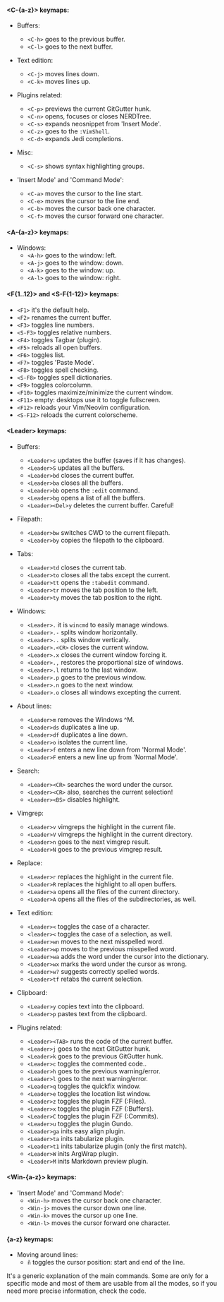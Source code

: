 #### \<C-{a-z}\> keymaps:

- Buffers:
  - `<C-h>` goes to the previous buffer.
  - `<C-l>` goes to the next buffer.

- Text edition:
  - `<C-j>` moves lines down.
  - `<C-k>` moves lines up.

- Plugins related:
  - `<C-p>` previews the current GitGutter hunk.
  - `<C-n>` opens, focuses or closes NERDTree.
  - `<C-s>` expands neosnippet from 'Insert Mode'.
  - `<C-z>` goes to the `:VimShell`.
  - `<C-d>` expands Jedi completions.

- Misc:
  - `<C-s>` shows syntax highlighting groups.

- 'Insert Mode' and 'Command Mode':
  - `<C-a>` moves the cursor to the line start.
  - `<C-e>` moves the cursor to the line end.
  - `<C-b>` moves the cursor back one character.
  - `<C-f>` moves the cursor forward one character.

#### \<A-{a-z}\> keymaps:

- Windows:
  - `<A-h>` goes to the window: left.
  - `<A-j>` goes to the window: down.
  - `<A-k>` goes to the window: up.
  - `<A-l>` goes to the window: right.

#### \<F{1..12}\> and \<S-F{1-12}\> keymaps:
- `<F1>` it's the default help.
- `<F2>` renames the current buffer.
- `<F3>` toggles line numbers.
- `<S-F3>` toggles relative numbers.
- `<F4>` toggles Tagbar (plugin).
- `<F5>` reloads all open buffers.
- `<F6>` toggles list.
- `<F7>` toggles 'Paste Mode'.
- `<F8>` toggles spell checking.
- `<S-F8>` toggles spell dictionaries.
- `<F9>` toggles colorcolumn.
- `<F10>` toggles maximize/minimize the current window.
- `<F11>` empty: desktops use it to toggle fullscreen.
- `<F12>` reloads your Vim/Neovim configuration.
- `<S-F12>` reloads the current colorscheme.

#### \<Leader\> keymaps:

- Buffers:
  - `<Leader>s` updates the buffer (saves if it has changes).
  - `<Leader>S` updates all the buffers.
  - `<Leader>bd` closes the current buffer.
  - `<Leader>ba` closes all the buffers.
  - `<Leader>bb` opens the `:edit` command.
  - `<Leader>bg` opens a list of all the buffers.
  - `<Leader><Del>y` deletes the current buffer. Careful!

- Filepath:
  - `<Leader>bw` switches CWD to the current filepath.
  - `<Leader>by` copies the filepath to the clipboard.

- Tabs:
  - `<Leader>td` closes the current tab.
  - `<Leader>to` closes all the tabs except the current.
  - `<Leader>tt` opens the `:tabedit` command.
  - `<Leader>tr` moves the tab position to the left.
  - `<Leader>ty` moves the tab position to the right.

- Windows:
  - `<Leader>.` it is `wincmd` to easily manage windows.
  - `<Leader>.-` splits window horizontally.
  - `<Leader>..` splits window vertically.
  - `<Leader>.<CR>` closes the current window.
  - `<Leader>.x` closes the current window forcing it.
  - `<Leader>.,` restores the proportional size of windows.
  - `<Leader>.l` returns to the last window.
  - `<Leader>.p` goes to the previous window.
  - `<Leader>.n` goes to the next window.
  - `<Leader>.o` closes all windows excepting the current.

- About lines:
  - `<Leader>m` removes the Windows ^M.
  - `<Leader>ds` duplicates a line up.
  - `<Leader>df` duplicates a line down.
  - `<Leader>o` isolates the current line.
  - `<Leader>f` enters a new line down from 'Normal Mode'.
  - `<Leader>F` enters a new line up from 'Normal Mode'.

- Search:
  - `<Leader><CR>` searches the word under the cursor.
  - `<Leader><CR>` also, searches the current selection!
  - `<Leader><BS>` disables highlight.

- Vimgrep:
  - `<Leader>v` vimgreps the highlight in the current file.
  - `<Leader>V` vimgreps the highlight in the current directory.
  - `<Leader>n` goes to the next vimgrep result.
  - `<Leader>N` goes to the previous vimgrep result.

- Replace:
  - `<Leader>r` replaces the highlight in the current file.
  - `<Leader>R` replaces the highlight to all open buffers.
  - `<Leader>a` opens all the files of the current directory.
  - `<Leader>A` opens all the files of the subdirectories, as well.

- Text edition:
  - `<Leader><` toggles the case of a character.
  - `<leader><` toggles the case of a selection, as well.
  - `<Leader>wn` moves to the next misspelled word.
  - `<Leader>wp` moves to the previous misspelled word.
  - `<Leader>wa` adds the word under the cursor into the dictionary.
  - `<Leader>wx` marks the word under the cursor as wrong.
  - `<Leader>w?` suggests correctly spelled words.
  - `<Leader>tf` retabs the current selection.

- Clipboard:
  - `<Leader>y` copies text into the clipboard.
  - `<Leader>p` pastes text from the clipboard.

- Plugins related:
  - `<Leader><TAB>` runs the code of the current buffer.
  - `<Leader>j` goes to the next GitGutter hunk.
  - `<Leader>k` goes to the previous GitGutter hunk.
  - `<Leader>c` toggles the commented code..
  - `<Leader>h` goes to the previous warning/error.
  - `<Leader>l` goes to the next warning/error.
  - `<Leader>q` toggles the quickfix window.
  - `<Leader>e` toggles the location list window.
  - `<Leader>z` toggles the plugin FZF (:Files).
  - `<Leader>x` toggles the plugin FZF (:Buffers).
  - `<Leader>C` toggles the plugin FZF (:Commits).
  - `<Leader>u` toggles the plugin Gundo.
  - `<Leader>ga` inits easy align plugin.
  - `<Leader>ta` inits tabularize plugin.
  - `<Leader>t1` inits tabularize plugin (only the first match).
  - `<Leader>W` inits ArgWrap plugin.
  - `<Leader>M` inits Markdown preview plugin.

#### \<Win-{a-z}\> keymaps:

- 'Insert Mode' and 'Command Mode':
  - `<Win-h>` moves the cursor back one character.
  - `<Win-j>` moves the cursor down one line.
  - `<Win-k>` moves the cursor up one line.
  - `<Win-l>` moves the cursor forward one character.

#### {a-z} keymaps:

- Moving around lines:
  - `ñ` toggles the cursor position: start and end of the line.

It's a generic explanation of the main commands. Some are only for a specific mode and most of them are usable from all the modes, so if you need more precise information, check the code.

